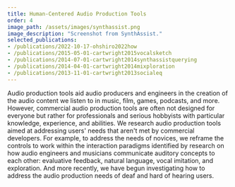 ```yaml
---
title: Human-Centered Audio Production Tools
order: 4
image_path: /assets/images/synthassist.png
image_description: "Screenshot from SynthAssist."
selected_publications:
- /publications/2022-10-17-ohshiro2022how
- /publications/2015-05-01-cartwright2015vocalsketch
- /publications/2014-07-01-cartwright2014synthassistquerying
- /publications/2014-04-01-cartwright2014mixploration
- /publications/2013-11-01-cartwright2013socialeq
---
```

Audio production tools aid audio producers and engineers in the creation of the audio content we listen to in music, film, games, podcasts, and more. However, commercial audio production tools are often not designed for everyone but rather for professionals and serious hobbyists with particular knowledge, experience, and abilities. We research audio production tools aimed at addressing users' needs that aren't met by commercial developers. For example, to address the needs of novices, we reframe the controls to work within the interaction paradigms identified by research on how audio engineers and musicians communicate auditory concepts to each other: evaluative feedback, natural language, vocal imitation, and exploration. And more recently, we have begun investigating how to address the audio production needs of deaf and hard of hearing users. 